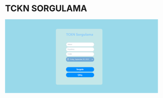 # TCKN SORGULAMA
![Image of TCKN](https://github.com/Onyxia54/VB.Net_Project_Kimlik/blob/main/TC_KimlikSorgulama/TcKimlikSorgulama/TCKN.png?raw=true)

